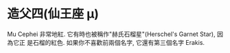 # 造父四(仙王座 μ)

Mu Cephei 非常地紅. 它有時也被稱作"赫氏石榴星"(Herschel's Garnet Star), 因為它正
是石榴的紅色. 如果你不喜歡前兩個名字, 它還有第三個名字 Erakis.
